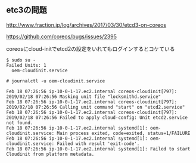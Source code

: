 


etc3の問題
--
http://www.fraction.jp/log/archives/2017/03/30/etcd3-on-coreos

https://github.com/coreos/bugs/issues/2395


coreosにcloud-initでetcd2の設定をいれてもログインするとコケている


```
$ sudo su -
Failed Units: 1
  oem-cloudinit.service
```


```
# journalctl -u oem-cloudinit.service
```
```
Feb 18 07:26:56 ip-10-0-1-17.ec2.internal coreos-cloudinit[797]: 2019/02/18 07:26:56 Masking unit file "locksmithd.service"
Feb 18 07:26:56 ip-10-0-1-17.ec2.internal coreos-cloudinit[797]: 2019/02/18 07:26:56 Calling unit command "start" on "etcd2.service"
Feb 18 07:26:56 ip-10-0-1-17.ec2.internal coreos-cloudinit[797]: 2019/02/18 07:26:56 Failed to apply cloud-config: Unit etcd2.service not found.
Feb 18 07:26:56 ip-10-0-1-17.ec2.internal systemd[1]: oem-cloudinit.service: Main process exited, code=exited, status=1/FAILURE
Feb 18 07:26:56 ip-10-0-1-17.ec2.internal systemd[1]: oem-cloudinit.service: Failed with result 'exit-code'.
Feb 18 07:26:56 ip-10-0-1-17.ec2.internal systemd[1]: Failed to start Cloudinit from platform metadata.
```
